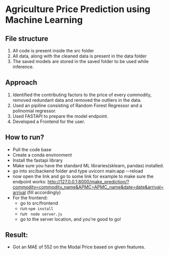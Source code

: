 # Agriculture Price Prediction using Machine Learning


## File structure

1. All code is present inside the src folder
2. All data, along with the cleaned data is present in the data folder
3. The saved models are stored in the saved folder to be used while inference.


## Approach

1. Identified the contributing factors to the price of every commodity, removed redundant data and removed the outliers in the data.
2. Used an pipiline consisting of Random Forest Regressor and a polinomial regressor.
3. Used FASTAPI to prepare the model endpoint.
4. Developed a Frontend for the user.

## How to run?

- Pull the code base
- Create a conda environment 
- Install the fastapi library
- Make sure you have the standard ML libraries(sklearn, pandas) installed.
- go into src/backend folder and type uvicorn main:app --reload
- now open the link and go to some link for example to make sure the endpoint works:  http://127.0.0.1:8000/make_prediction/?commodity=commodity_name&APMC=APMC_name&date=date&arrival=arrival (fill accordingly)
- For the frontend:
    - go to src/frontend
    - run ``` npm install ```
    - run ```  node server.js  ```     
    - go to the server location, and you're good to go!

## Result:

- Got an MAE of 552 on the Modal Price based on given features.
